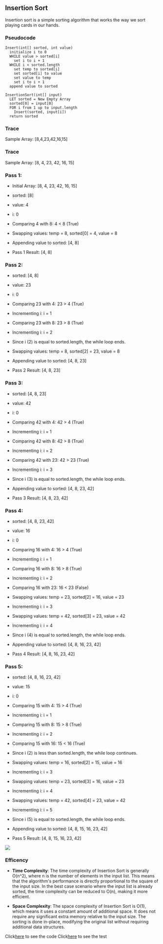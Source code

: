 ## Insertion Sort
Insertion sort is a simple sorting algorithm that works the way we sort playing cards in our hands. 

### Pseudocode
```
Insert(int[] sorted, int value)
  initialize i to 0
  WHILE value > sorted[i]
    set i to i + 1
  WHILE i < sorted.length
    set temp to sorted[i]
    set sorted[i] to value
    set value to temp
    set i to i + 1
  append value to sorted

InsertionSort(int[] input)
  LET sorted = New Empty Array
  sorted[0] = input[0]
  FOR i from 1 up to input.length
    Insert(sorted, input[i])
  return sorted
```

### Trace
Sample Array: [8,4,23,42,16,15]

### Trace
Sample Array: [8, 4, 23, 42, 16, 15]

### Pass 1:
- Initial Array: [8, 4, 23, 42, 16, 15]
- sorted: [8]
- value: 4
- i: 0

- Comparing 4 with 8: 4 < 8 (True)
- Swapping values: temp = 8, sorted[0] = 4, value = 8
- Appending value to sorted: [4, 8]
- Pass 1 Result: [4, 8]

### Pass 2:
- sorted: [4, 8]
- value: 23
- i: 0

- Comparing 23 with 4: 23 > 4 (True)
- Incrementing i: i = 1
- Comparing 23 with 8: 23 > 8 (True)
- Incrementing i: i = 2
- Since i (2) is equal to sorted.length, the while loop ends.
- Swapping values: temp = 8, sorted[2] = 23, value = 8
- Appending value to sorted: [4, 8, 23]
- Pass 2 Result: [4, 8, 23]

### Pass 3:
- sorted: [4, 8, 23]
- value: 42
- i: 0

- Comparing 42 with 4: 42 > 4 (True)
- Incrementing i: i = 1
- Comparing 42 with 8: 42 > 8 (True)
- Incrementing i: i = 2
- Comparing 42 with 23: 42 > 23 (True)
- Incrementing i: i = 3
- Since i (3) is equal to sorted.length, the while loop ends.
- Appending value to sorted: [4, 8, 23, 42]
- Pass 3 Result: [4, 8, 23, 42]

### Pass 4:
- sorted: [4, 8, 23, 42]
- value: 16
- i: 0

- Comparing 16 with 4: 16 > 4 (True)
- Incrementing i: i = 1
- Comparing 16 with 8: 16 > 8 (True)
- Incrementing i: i = 2
- Comparing 16 with 23: 16 < 23 (False)
- Swapping values: temp = 23, sorted[2] = 16, value = 23
- Incrementing i: i = 3

- Swapping values: temp = 42, sorted[3] = 23, value = 42
- Incrementing i: i = 4

- Since i (4) is equal to sorted.length, the while loop ends.
- Appending value to sorted: [4, 8, 16, 23, 42]
- Pass 4 Result: [4, 8, 16, 23, 42]

### Pass 5:
- sorted: [4, 8, 16, 23, 42]
- value: 15
- i: 0

- Comparing 15 with 4: 15 > 4 (True)
- Incrementing i: i = 1
- Comparing 15 with 8: 15 > 8 (True)
- Incrementing i: i = 2
- Comparing 15 with 16: 15 < 16 (True)
- Since i (2) is less than sorted.length, the while loop continues.
- Swapping values: temp = 16, sorted[2] = 15, value = 16
- Incrementing i: i = 3

- Swapping values: temp = 23, sorted[3] = 16, value = 23
- Incrementing i: i = 4

- Swapping values: temp = 42, sorted[4] = 23, value = 42
- Incrementing i: i = 5

- Since i (5) is equal to sorted.length, the while loop ends.
- Appending value to sorted: [4, 8, 15, 16, 23, 42]
- Pass 5 Result: [4, 8, 15, 16, 23, 42]

![](../../img/Insertion%20sort.jpg)

### Efficency

- **Time Complexity**: The time complexity of Insertion Sort is generally O(n^2), where n is the number of elements in the input list. This means that the algorithm's performance is directly proportional to the square of the input size. In the best case scenario where the input list is already sorted, the time complexity can be reduced to O(n), making it more efficient.

- **Space Complexity**: The space complexity of Insertion Sort is O(1), which means it uses a constant amount of additional space. It does not require any significant extra memory relative to the input size. The sorting is done in-place, modifying the original list without requiring additional data structures.

Click[here](./insertion.py) to see the code
Click[here](./test_insertion.py) to see the test